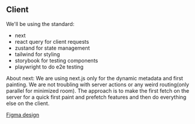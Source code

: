 ## Client

We'll be using the standard: 
- next 
- react query for client requests 
- zustand for state management 
- tailwind for styling
- storybook for testing components
- playwright to do e2e testing

About next: We are using next.js only for the dynamic metadata and first painting. We are not troubling with server actions or any weird routing(only parallel for minimized room). The approach is to make the first fetch on the server for a quick first paint and prefetch features and then do everything else on the client.  

[Figma design](https://www.figma.com/design/EYc2ru2yxlHRF6Huxv7zcB/glimmer?node-id=0-1&t=wekKWn1YH8LVfnqd-0)